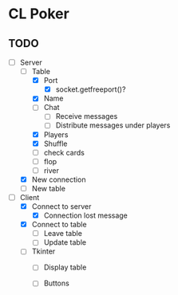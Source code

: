 # CL Poker


## TODO
- [ ] Server
    - [ ] Table
        - [X] Port
            - [X] socket.getfreeport()?
        - [X] Name
        - [ ] Chat
            - [ ] Receive messages
            - [ ] Distribute messages under players
        - [X] Players
        - [X] Shuffle
        - [ ] check cards
        - [ ] flop
        - [ ] river
    - [X] New connection
    - [ ] New table
- [ ] Client
    - [X] Connect to server
        - [X] Connection lost message
    - [X] Connect to table
        - [ ] Leave table
        - [ ] Update table
    - [ ] Tkinter
        - [ ] Display table
        - [ ] Buttons
    